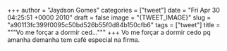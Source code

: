 
+++
author = "Jaydson Gomes"
categories = ["tweet"]
date = "Fri Apr 30 04:25:51 +0000 2010"
draft = false
image = "{TWEET_IMAGE}"
slug = "a90113fc399f0095c50bd526b55f0d84b150cfb6"
tags = ["tweet"]
title = """Vo me forçar a dormir ced..."""
+++
Vo me forçar a dormir cedo pq amanha demanha tem café especial na firma.
